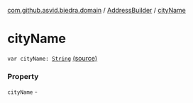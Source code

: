 [com.github.asvid.biedra.domain](../index.md) / [AddressBuilder](index.md) / [cityName](./city-name.md)

# cityName

`var cityName: `[`String`](https://kotlinlang.org/api/latest/jvm/stdlib/kotlin/-string/index.html) [(source)](https://github.com/asvid/GdzieTaBiedra/tree/master/domain/src/main/java/com/github/asvid/biedra/domain/Address.kt#L43)

### Property

`cityName` - 